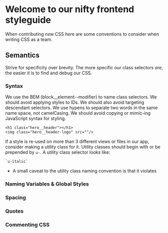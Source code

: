 # Welcome to our nifty frontend styleguide

When contributing _new_ CSS here are some conventions to consider when writing CSS as a team.

## Semantics

Strive for specificity over brevity. The more specific our class selectors _are_, the easier it is to find and debug our CSS.

### Syntax

We use the BEM (block__element--modifier) to name class selectors. We should avoid applying styles to IDs. We should also avoid targeting descendant selectors. We use hypens to separate two words in the same name space, not camelCasing. We should avoid copying or mimic-ing JavaScript syntax for styling.

```
<h1 class="hero__header"></h1>
<img class="hero__header-logo" src=""/>
```

If a style is re-used on more than 3 different views or files in our app, consider making a utility class for it. Utility classes should begin with or be prepended by `u-`. A utility class selector looks like:

```
`u-italic`
```

* A small caveat to the utility class naming convention is that it violates 

### Naming Variables & Global Styles

### Spacing

### Quotes

### Commenting CSS
